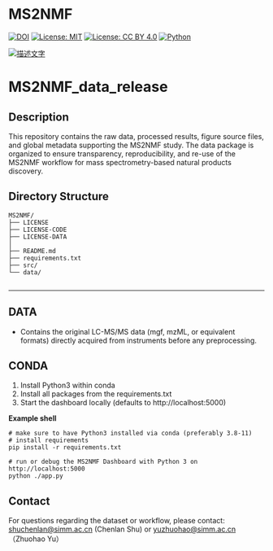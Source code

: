 # MS2NMF

[![DOI](https://zenodo.org/badge/DOI/10.5281/zenodo.17181796.svg)](https://doi.org/10.5281/zenodo.17181796)
[![License: MIT](https://img.shields.io/badge/License-MIT-green.svg)](LICENSE)
[![License: CC BY 4.0](https://img.shields.io/badge/License-CC%20BY%204.0-lightgrey.svg)](https://creativecommons.org/licenses/by/4.0/)
[![Python](https://img.shields.io/badge/python-3.11-blue.svg)]()


[![描述文字](https://imgtu.com/uploads/0qfrkip8/t-20250923094948.webp)](https://imgtu.com/upload/0qfrkip8/20250923094948)

MS2NMF_data_release
===================

Description
-----------
This repository contains the raw data, processed results, figure source files, 
and global metadata supporting the MS2NMF study. The data package is organized 
to ensure transparency, reproducibility, and re-use of the MS2NMF workflow 
for mass spectrometry-based natural products discovery.

## Directory Structure

```plaintext
MS2NMF/
├── LICENSE          
├── LICENSE-CODE     
├── LICENSE-DATA     
│
├── README.md       
├── requirements.txt 
├── src/             
└── data/            
     
``` 
---


## DATA
   - Contains the original LC-MS/MS data (mgf, mzML, or equivalent formats) 
     directly acquired from instruments before any preprocessing.

## CONDA
1. Install Python3 within conda
2. Install all packages from the requirements.txt
3. Start the dashboard locally (defaults to http://localhost:5000)

**Example shell**
```shell
# make sure to have Python3 installed via conda (preferably 3.8-11)
# install requirements
pip install -r requirements.txt

# run or debug the MS2NMF Dashboard with Python 3 on http://localhost:5000
python ./app.py
```

Contact
-------
For questions regarding the dataset or workflow, please contact:
shuchenlan@simm.ac.cn  (Chenlan Shu) or yuzhuohao@simm.ac.cn （Zhuohao Yu）





